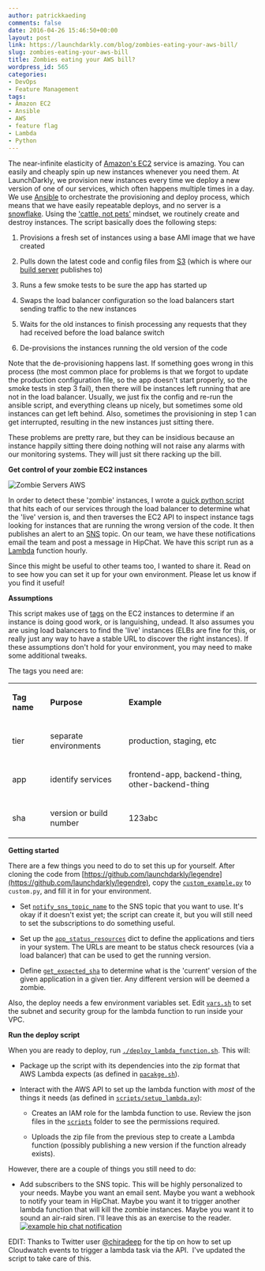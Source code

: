 ```yaml
---
author: patrickkaeding
comments: false
date: 2016-04-26 15:46:50+00:00
layout: post
link: https://launchdarkly.com/blog/zombies-eating-your-aws-bill/
slug: zombies-eating-your-aws-bill
title: Zombies eating your AWS bill?
wordpress_id: 565
categories:
- DevOps
- Feature Management
tags:
- Amazon EC2
- Ansible
- AWS
- feature flag
- Lambda
- Python
---
```


The near-infinite elasticity of [Amazon's EC2](https://aws.amazon.com/ec2/) service is amazing. You can easily and cheaply spin up new instances whenever you need them. At LaunchDarkly, we provision new instances every time we deploy a new version of one of our services, which often happens multiple times in a day. We use [Ansible](https://www.ansible.com/) to orchestrate the provisioning and deploy process, which means that we have easily repeatable deploys, and no server is a [snowflake](http://martinfowler.com/bliki/SnowflakeServer.html). Using the ['cattle, not pets'](https://blog.engineyard.com/2014/pets-vs-cattle) mindset, we routinely create and destroy instances. The script basically does the following steps:






 	
  1. Provisions a fresh set of instances using a base AMI image that we have created

 	
  2. Pulls down the latest code and config files from [S3](https://aws.amazon.com/s3/) (which is where our [build server](https://circleci.com/) publishes to)

 	
  3. Runs a few smoke tests to be sure the app has started up

 	
  4. Swaps the load balancer configuration so the load balancers start sending traffic to the new instances

 	
  5. Waits for the old instances to finish processing any requests that they had received before the load balance switch

 	
  6. De-provisions the instances running the old version of the code


<!-- more -->


Note that the de-provisioning happens last. If something goes wrong in this process (the most common place for problems is that we forgot to update the production configuration file, so the app doesn't start properly, so the smoke tests in step 3 fail), then there will be instances left running that are not in the load balancer. Usually, we just fix the config and re-run the ansible script, and everything cleans up nicely, but sometimes some old instances can get left behind. Also, sometimes the provisioning in step 1 can get interrupted, resulting in the new instances just sitting there.




These problems are pretty rare, but they can be insidious because an instance happily sitting there doing nothing will not raise any alarms with our monitoring systems. They will just sit there racking up the bill.




**Get control of your zombie EC2 instances**




![Zombie Servers AWS](https://s3.amazonaws.com/uploads.hipchat.com/71570/1627772/DvRej31l283u0qv/eyes.min.gif)




In order to detect these 'zombie' instances, I wrote a [quick python script](https://github.com/launchdarkly/legendre) that hits each of our services through the load balancer to determine what the 'live' version is, and then traverses the EC2 API to inspect instance tags looking for instances that are running the wrong version of the code. It then publishes an alert to an [SNS](https://aws.amazon.com/sns/) topic. On our team, we have these notifications email the team and post a message in HipChat. We have this script run as a [Lambda](https://aws.amazon.com/lambda/) function hourly.




Since this might be useful to other teams too, I wanted to share it. Read on to see how you can set it up for your own environment. Please let us know if you find it useful!




**Assumptions**




This script makes use of [tags](http://docs.aws.amazon.com/AWSEC2/latest/UserGuide/Using_Tags.html) on the EC2 instances to determine if an instance is doing good work, or is languishing, undead. It also assumes you are using load balancers to find the 'live' instances (ELBs are fine for this, or really just any way to have a stable URL to discover the right instances). If these assumptions don't hold for your environment, you may need to make some additional tweaks.




The tags you need are:



<table cellpadding="0" cellspacing="0" class="t1" >
<tbody >
<tr >

<td class="td1" valign="middle" >


**Tag name**



</td>

<td class="td2" valign="middle" >


**Purpose**



</td>

<td class="td3" valign="middle" >


**Example**



</td>
</tr>
<tr >

<td class="td4" valign="middle" >


tier



</td>

<td class="td5" valign="middle" >


separate environments



</td>

<td class="td6" valign="middle" >


production, staging, etc



</td>
</tr>
<tr >

<td class="td4" valign="middle" >


app



</td>

<td class="td5" valign="middle" >


identify services



</td>

<td class="td6" valign="middle" >


frontend-app, backend-thing, other-backend-thing



</td>
</tr>
<tr >

<td class="td4" valign="middle" >


sha



</td>

<td class="td5" valign="middle" >


version or build number



</td>

<td class="td6" valign="middle" >


123abc



</td>
</tr>
</tbody>
</table>


**Getting started**




There are a few things you need to do to set this up for yourself. After cloning the code from [https://github.com/launchdarkly/legendre](https://github.com/launchdarkly/legendre), copy the [`custom_example.py`](https://github.com/launchdarkly/legendre/blob/master/custom_example.py) to `custom.py`, and fill it in for your environment.






 	
  * Set [`notify_sns_topic_name`](https://github.com/launchdarkly/legendre/blob/master/custom_example.py#L3) to the SNS topic that you want to use. It's okay if it doesn't exist yet; the script can create it, but you will still need to set the subscriptions to do something useful.

 	
  * Set up the [`app_status_resources`](https://github.com/launchdarkly/legendre/blob/master/custom_example.py#L5) dict to define the applications and tiers in your system. The URLs are meant to be status check resources (via a load balancer) that can be used to get the running version.

 	
  * Define [`get_expected_sha`](file:///Users/pkaeding/Documents/get_expected_sha) to determine what is the 'current' version of the given application in a given tier. Any different version will be deemed a zombie.




Also, the deploy needs a few environment variables set. Edit [`vars.sh`](https://github.com/launchdarkly/legendre/blob/master/vars.sh) to set the subnet and security group for the lambda function to run inside your VPC.




**Run the deploy script**




When you are ready to deploy, run [`./deploy_lambda_function.sh`](https://github.com/launchdarkly/legendre/blob/master/deploy_lambda_function.sh). This will:






 	
  * Package up the script with its dependencies into the zip format that AWS Lambda expects (as defined in [`pacakge.sh`](https://github.com/launchdarkly/legendre/blob/master/package.sh)).

 	
  * Interact with the AWS API to set up the lambda function with _most_ of the things it needs (as defined in [`scripts/setup_lambda.py`](https://github.com/launchdarkly/legendre/blob/master/scripts/setup_lambda.py)):

 	
    * Creates an IAM role for the lambda function to use. Review the json files in the [`scripts`](https://github.com/launchdarkly/legendre/tree/master/scripts) folder to see the permissions required.

 	
    * Uploads the zip file from the previous step to create a Lambda function (possibly publishing a new version if the function already exists).







However, there are a couple of things you still need to do:






 	
  * Add subscribers to the SNS topic. This will be highly personalized to your needs. Maybe you want an email sent. Maybe you want a webhook to notify your team in HipChat. Maybe you want it to trigger another lambda function that will kill the zombie instances. Maybe you want it to sound an air-raid siren. I'll leave this as an exercise to the reader.[
](https://blog.launchdarkly.com/wp-content/uploads/2016/04/2016-04-25-at-12.30-PM.png)[![example hip chat notification](https://blog.launchdarkly.com/wp-content/uploads/2016/04/2016-04-25-at-12.30-PM-1024x74.png)](https://blog.launchdarkly.com/wp-content/uploads/2016/04/2016-04-25-at-12.30-PM.png)


EDIT: Thanks to Twitter user [@chiradeep](https://twitter.com/chiradeep/status/725051658317774849) for the tip on how to set up Cloudwatch events to trigger a lambda task via the API.  I've updated the script to take care of this.
